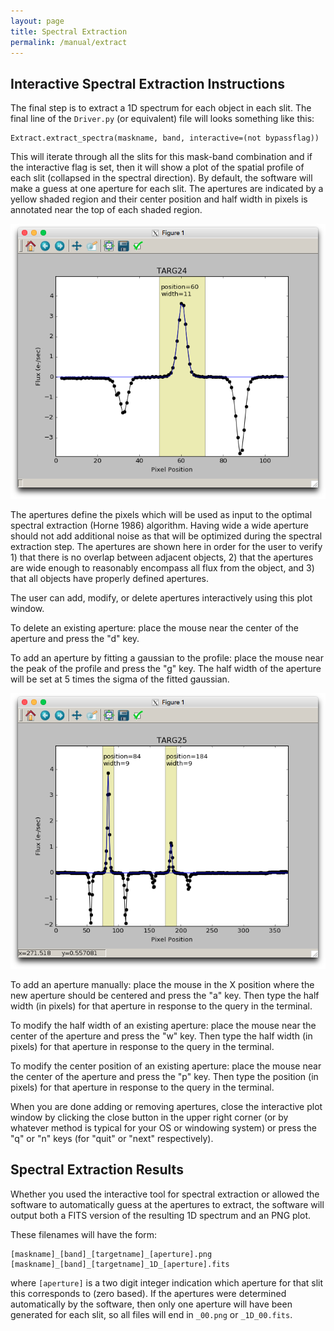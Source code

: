 ```yaml
---
layout: page
title: Spectral Extraction
permalink: /manual/extract
---
```


## Interactive Spectral Extraction Instructions

The final step is to extract a 1D spectrum for each object in each slit.  The final line of the `Driver.py` (or equivalent) file will looks something like this:

```
Extract.extract_spectra(maskname, band, interactive=(not bypassflag))
```

This will iterate through all the slits for this mask-band combination and if the interactive flag is set, then it will show a plot of the spatial profile of each slit (collapsed in the spectral direction).  By default, the software will make a guess at one aperture for each slit.  The apertures are indicated by a yellow shaded region and their center position and half width in pixels is annotated near the top of each shaded region.

![Screenshot](extract1.png "Screenshot of a spatial profile with a single aperture defined.")

The apertures define the pixels which will be used as input to the optimal spectral extraction (Horne 1986) algorithm.  Having wide a wide aperture should not add additional noise as that will be optimized during the spectral extraction step.  The apertures are shown here in order for the user to verify 1) that there is no overlap between adjacent objects, 2) that the apertures are wide enough to reasonably encompass all flux from the object, and 3) that all objects have properly defined apertures.

The user can add, modify, or delete apertures interactively using this plot window.

To delete an existing aperture: place the mouse near the center of the aperture and press the "d" key.

To add an aperture by fitting a gaussian to the profile: place the mouse near the peak of the profile and press the "g" key.  The half width of the aperture will be set at 5 times the sigma of the fitted gaussian.

![Screenshot](extract2.png "Screenshot of a spatial profile with a second aperture added by hitting the 'g' key.")

To add an aperture manually: place the mouse in the X position where the new aperture should be centered and press the "a" key.  Then type the half width (in pixels) for that aperture in response to the query in the terminal.

To modify the half width of an existing aperture: place the mouse near the center of the aperture and press the "w" key.  Then type the half width (in pixels) for that aperture in response to the query in the terminal.

To modify the center position of an existing aperture: place the mouse near the center of the aperture and press the "p" key.  Then type the position (in pixels) for that aperture in response to the query in the terminal.

When you are done adding or removing apertures, close the interactive plot window by clicking the close button in the upper right corner (or by whatever method is typical for your OS or windowing system) or press the "q" or "n" keys (for "quit" or "next" respectively).

## Spectral Extraction Results

Whether you used the interactive tool for spectral extraction or allowed the software to automatically guess at the apertures to extract, the software will output both a FITS version of the resulting 1D spectrum and an PNG plot.

These filenames will have the form:

```
[maskname]_[band]_[targetname]_[aperture].png
[maskname]_[band]_[targetname]_1D_[aperture].fits
```

where `[aperture]` is a two digit integer indication which aperture for that slit this corresponds to (zero based).  If the apertures were determined automatically by the software, then only one aperture will have been generated for each slit, so all files will end in `_00.png` or `_1D_00.fits`.


